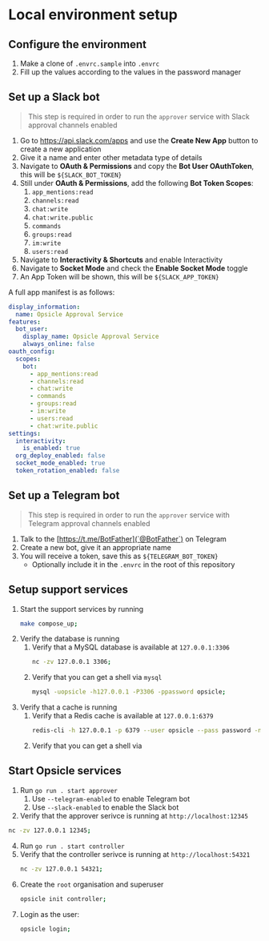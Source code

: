 # Local environment setup

## Configure the environment

1. Make a clone of `.envrc.sample` into `.envrc`
2. Fill up the values according to the values in the password manager

## Set up a Slack bot

> This step is required in order to run the `approver` service with Slack approval channels enabled

1. Go to https://api.slack.com/apps and use the **Create New App** button to create a new application
2. Give it a name and enter other metadata type of details
3. Navigate to **OAuth & Permissions** and copy the **Bot User OAuthToken**, this will be `${SLACK_BOT_TOKEN}`
4. Still under **OAuth & Permissions**, add the following **Bot Token Scopes**:
   1. `app_mentions:read`
   2. `channels:read`
   2. `chat:write`
   2. `chat:write.public`
   2. `commands`
   2. `groups:read`
   2. `im:write`
   2. `users:read`
5. Navigate to **Interactivity & Shortcuts** and enable Interactivity
6. Navigate to **Socket Mode** and check the **Enable Socket Mode** toggle
7. An App Token will be shown, this will be `${SLACK_APP_TOKEN}`

A full app manifest is as follows:

```yaml
display_information:
  name: Opsicle Approval Service
features:
  bot_user:
    display_name: Opsicle Approval Service
    always_online: false
oauth_config:
  scopes:
    bot:
      - app_mentions:read
      - channels:read
      - chat:write
      - commands
      - groups:read
      - im:write
      - users:read
      - chat:write.public
settings:
  interactivity:
    is_enabled: true
  org_deploy_enabled: false
  socket_mode_enabled: true
  token_rotation_enabled: false
```

## Set up a Telegram bot

> This step is required in order to run the `approver` service with Telegram approval channels enabled

1. Talk to the [https://t.me/BotFather](`@BotFather`) on Telegram
2. Create a new bot, give it an appropriate name
3. You will receive a token, save this as `${TELEGRAM_BOT_TOKEN}`
   - Optionally include it in the `.envrc` in the root of this repository

## Setup support services

1. Start the support services by running
   ```sh
   make compose_up;
   ```
1. Verify the database is running
   1. Verify that a MySQL database is available at `127.0.0.1:3306`
      ```sh
      nc -zv 127.0.0.1 3306;
      ```
   1. Verify that you can get a shell via `mysql`
      ```sh
      mysql -uopsicle -h127.0.0.1 -P3306 -ppassword opsicle;
      ```
1. Verify that a cache is running
   1. Verify that a Redis cache is available at `127.0.0.1:6379`
      ```sh
      redis-cli -h 127.0.0.1 -p 6379 --user opsicle --pass password -n 0;
      ```
   2. Verify that you can get a shell via 

## Start Opsicle services

1. Run `go run . start approver`
   1. Use `--telegram-enabled` to enable Telegram bot
   2. Use `--slack-enabled` to enable the Slack bot
3.  Verify that the approver serivce is running at `http://localhost:12345`
   ```sh
   nc -zv 127.0.0.1 12345;
   ```
4. Run `go run . start controller`
5. Verify that the controller serivce is running at `http://localhost:54321`
   ```sh
   nc -zv 127.0.0.1 54321;
   ```
6. Create the `root` organisation and superuser
   ```sh
   opsicle init controller;
   ```
7. Login as the user:
   ```sh
   opsicle login;
   ```
